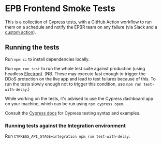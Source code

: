 EPB Frontend Smoke Tests
===================

This is a collection of [Cypress](https://www.cypress.io) tests, with a GitHub Action workflow to run them on a schedule and notify the EPBR team on any failure (via Slack and a [custom action](https://github.com/communitiesuk/epb-post-cypress-failures-to-slack)).

## Running the tests

Run `npm ci` to install dependencies locally.

Run `npm run test` to run the whole test suite against production (using headless [Electron](https://www.electronjs.org)). (NB. These may execute fast enough to trigger the DDoS protection on the live app and lead to test failures because of this. To run the tests slowly enough not to trigger this condition, use `npm run test-with-delay`.)

While working on the tests, it's advised to use the Cypress dashboard app on your machine, which can be run using `npx cypress open`.

Consult the [Cypress docs](https://docs.cypress.io/) for Cypress testing syntax and examples.

### Running tests against the Integration environment

Run `CYPRESS_API_STAGE=integration npm run test-with-delay`.
